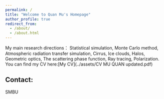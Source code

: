 ```yaml
---
permalink: /
title: "Welcome to Quan Mu's Homepage"
author_profile: true
redirect_from: 
  - /about/
  - /about.html
---
```

My main research directions：
Statistical simulation, Monte Carlo method, Atmospheric radiation transfer simulation, Cirrus, Ice clouds, Halos, Geometric optics, The scattering phase function, Ray tracing, Polarization.
You can find my CV here:[My CV](../assets/CV MU QUAN updated.pdf)

Contact:
------
SMBU

